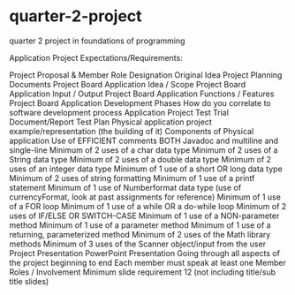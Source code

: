 # quarter-2-project
quarter 2 project in foundations of programming

Application Project Expectations/Requirements:

Project Proposal & Member Role Designation
    Original Idea
Project Planning Documents
    Project Board Application Idea / Scope
    Project Board Application Input / Output
    Project Board Application Functions / Features
    Project Board Application Development Phases
        How do you correlate to software development process
Application Project Test Trial Document/Report
    Test Plan
Physical application project example/representation (the building of it)
Components of Physical application
    Use of EFFICIENT comments BOTH Javadoc and multiline and single-line
    Minimum of 2 uses of a char data type
    Minimum of 2 uses of a String data type
    Minimum of 2 uses of a double data type
    Minimum of 2 uses of an integer data type
    Minimum of 1 use of a short OR long data type
    Minimum of 2 uses of string formatting
    Minimum of 1 use of a printf statement
    Minimum of 1 use of Numberformat data type (use of currencyFormat, look at past assignments for reference)
    Minimum of 1 use of a FOR loop
    Minimum of 1 use of a while OR a do-while loop
    Minimum of 2 uses of IF/ELSE OR SWITCH-CASE
    Minimum of 1 use of a NON-parameter method
    Minimum of 1 use of a parameter method
    Minimum of 1 use of a returning, parameterized method
    Minimum of 2 uses of the Math library methods
    Minimum of 3 uses of the Scanner object/input from the user
Project Presentation
    PowerPoint Presentation
        Going through all aspects of the project beginning to end
        Each member must speak at least one
        Member Roles / Involvement
        Minimum slide requirement 12 (not including title/sub title slides)
